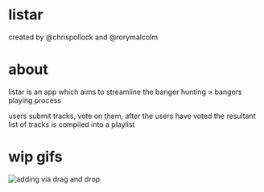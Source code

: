 # listar
created by @chrispollock and @rorymalcolm
# about
listar is an app which aims to streamline the banger hunting > bangers playing process 

users submit tracks, vote on them, after the users have voted the resultant list of tracks is compiled into a playlist

# wip gifs

![adding via drag and drop](http://i.imgur.com/pkRhApr.gif)
